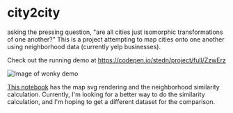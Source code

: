 # city2city
asking the pressing question, "are all cities just isomorphic transformations of one another?"  This is a project attempting to map cities onto one another using neighborhood data (currently yelp businesses).  

Check out the running demo at https://codepen.io/stedn/project/full/ZzwErz

![Image of wonky demo](demo.gif)

[This notebook](build_maps_and_similarity.ipynb) has the map svg rendering and the neighborhood similarity calculation.  Currently, I'm looking for a better way to do the similarity calculation, and I'm hoping to get a different dataset for the comparison.

